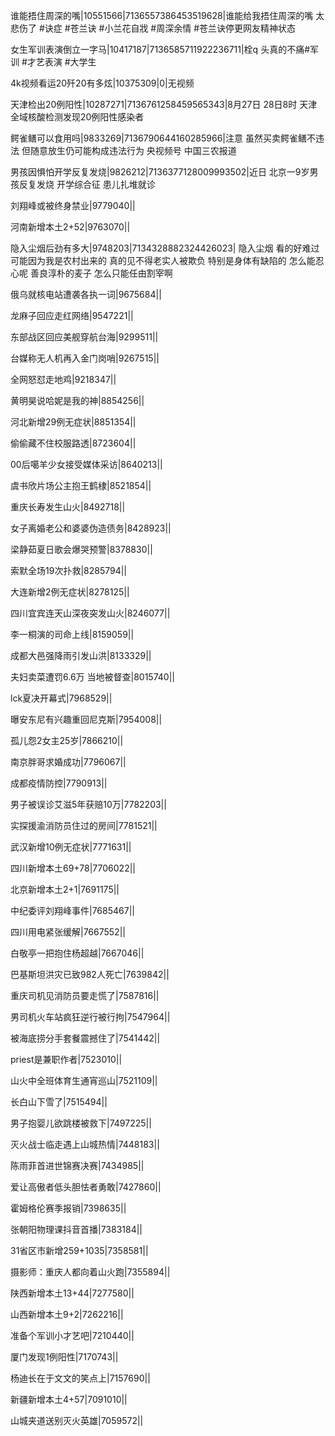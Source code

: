 谁能捂住周深的嘴|10551566|7136557386453519628|谁能给我捂住周深的嘴 太悲伤了  #诀症  #苍兰诀 #小兰花自戕 #周深余情 #苍兰诀停更网友精神状态

女生军训表演倒立一字马|10417187|7136585711922236711|栓q 头真的不痛#军训 #才艺表演 #大学生

4k视频看运20歼20有多炫|10375309|0|无视频

天津检出20例阳性|10287271|7136761258459565343|8月27日 28日8时 天津全域核酸检测发现20例阳性感染者

鳄雀鳝可以食用吗|9833269|7136790644160285966|注意 虽然买卖鳄雀鳝不违法 但随意放生仍可能构成违法行为  央视频号 中国三农报道 

男孩因惧怕开学反复发烧|9826212|7136377128009993502|近日 北京一9岁男孩反复发烧   开学综合征 患儿扎堆就诊

刘翔峰或被终身禁业|9779040||

河南新增本土2+52|9763070||

隐入尘烟后劲有多大|9748203|7134328882324426023| 隐入尘烟 看的好难过 可能因为我是农村出来的 真的见不得老实人被欺负 特别是身体有缺陷的 怎么能忍心呢 善良淳朴的麦子 怎么只能任由割宰啊 

俄乌就核电站遭袭各执一词|9675684||

龙麻子回应走红网络|9547221||

东部战区回应美舰穿航台海|9299511||

台媒称无人机再入金门岗哨|9267515||

全网怒怼走地鸡|9218347||

黄明昊说哈妮是我的神|8854256||

河北新增29例无症状|8851354||

偷偷藏不住校服路透|8723604||

00后噶羊少女接受媒体采访|8640213||

虞书欣片场公主抱王鹤棣|8521854||

重庆长寿发生山火|8492718||

女子离婚老公和婆婆伪造债务|8428923||

梁静茹夏日歌会爆哭预警|8378830||

索默全场19次扑救|8285794||

大连新增2例无症状|8278125||

四川宜宾连天山深夜突发山火|8246077||

李一桐演的司命上线|8159059||

成都大邑强降雨引发山洪|8133329||

夫妇卖菜遭罚6.6万 当地被督查|8015740||

lck夏决开幕式|7968529||

曝安东尼有兴趣重回尼克斯|7954008||

孤儿怨2女主25岁|7866210||

南京胖哥求婚成功|7796067||

成都疫情防控|7790913||

男子被误诊艾滋5年获赔10万|7782203||

实探援渝消防员住过的房间|7781521||

武汉新增10例无症状|7771631||

四川新增本土69+78|7706022||

北京新增本土2+1|7691175||

中纪委评刘翔峰事件|7685467||

四川用电紧张缓解|7667552||

白敬亭一把抱住杨超越|7667046||

巴基斯坦洪灾已致982人死亡|7639842||

重庆司机见消防员要走慌了|7587816||

男司机火车站疯狂逆行被行拘|7547964||

被海底捞分手套餐震撼住了|7541442||

priest是兼职作者|7523010||

山火中全班体育生通宵巡山|7521109||

长白山下雪了|7515494||

男子抱婴儿欲跳楼被救下|7497225||

灭火战士临走遇上山城热情|7448183||

陈雨菲首进世锦赛决赛|7434985||

爱让高傲者低头胆怯者勇敢|7427860||

霍姆格伦赛季报销|7398635||

张朝阳物理课抖音首播|7383184||

31省区市新增259+1035|7358581||

摄影师：重庆人都向着山火跑|7355894||

陕西新增本土13+44|7277580||

山西新增本土9+2|7262216||

准备个军训小才艺吧|7210440||

厦门发现1例阳性|7170743||

杨迪长在于文文的笑点上|7157690||

新疆新增本土4+57|7091010||

山城夹道送别灭火英雄|7059572||

